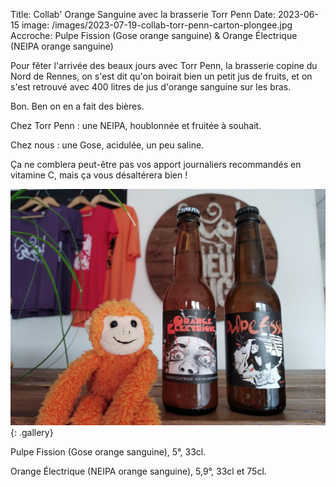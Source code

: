 Title: Collab' Orange Sanguine avec la brasserie Torr Penn
Date: 2023-06-15
image: /images/2023-07-19-collab-torr-penn-carton-plongee.jpg
Accroche: Pulpe Fission (Gose orange sanguine) & Orange Électrique (NEIPA orange sanguine)



Pour fêter l'arrivée des beaux jours avec Torr Penn, la brasserie copine du Nord de Rennes, on s'est dit qu'on boirait bien un petit jus de fruits, et on s'est retrouvé avec 400 litres de jus d'orange sanguine sur les bras. 

Bon. Ben on en a fait des bières.

Chez Torr Penn : une NEIPA, houblonnée et fruitée à souhait.

Chez nous : une Gose, acidulée, un peu saline.

Ça ne comblera peut-être pas vos apport journaliers recommandés en vitamine C, mais ça vous désaltérera bien !



![Miam](/images/2023-07-19-collab-torr-penn-bar.jpg){: .gallery}



Pulpe Fission (Gose orange sanguine), 5°, 33cl.

 Orange Électrique (NEIPA orange sanguine), 5,9°, 33cl et 75cl.